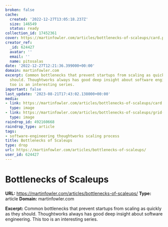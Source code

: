 ```yaml
---
broken: false
cache:
  created: '2022-12-27T13:05:18.237Z'
  size: 146549
  status: ready
collection_id: 17452361
cover: https://martinfowler.com/articles/bottlenecks-of-scaleups/card.png
creator_ref:
  _id: 624427
  avatar: ''
  email: ''
  name: pitosalas
date: '2022-12-27T12:21:36.399000+00:00'
domain: martinfowler.com
excerpt: Common bottlenecks that prevent startups from scaling as quickly as they
  should. Thoughtworks always has good deep insight about software engineering. This
  too is an interesting series.
important: false
last_update: '2023-08-21T17:43:02.138000+00:00'
media:
- link: https://martinfowler.com/articles/bottlenecks-of-scaleups/card.png
  type: image
- link: https://martinfowler.com/articles/bottlenecks-of-scaleups/grid-bottleneck.png
  type: image
raindrop_id: 492160668
raindrop_type: article
tags:
- software-engineering thoughtworks scaling process
title: Bottlenecks of Scaleups
type: drop
url: https://martinfowler.com/articles/bottlenecks-of-scaleups/
user_id: 624427
---
```


# Bottlenecks of Scaleups

**URL:** https://martinfowler.com/articles/bottlenecks-of-scaleups/
**Type:** article
**Domain:** martinfowler.com

**Excerpt:** Common bottlenecks that prevent startups from scaling as quickly as they should. Thoughtworks always has good deep insight about software engineering. This too is an interesting series.
